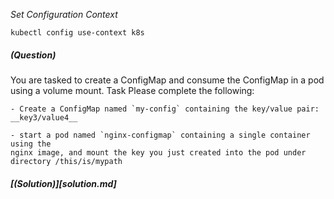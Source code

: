 
*_Set Configuration Context_*

`kubectl config use-context k8s`

##### (Question)
You are tasked to create a ConfigMap and consume the ConfigMap in a pod using a volume mount.
Task
Please complete the following:

    - Create a ConfigMap named `my-config` containing the key/value pair: __key3/value4__

    - start a pod named `nginx-configmap` containing a single container using the
    nginx image, and mount the key you just created into the pod under directory /this/is/mypath

##### [(Solution)][solution.md]